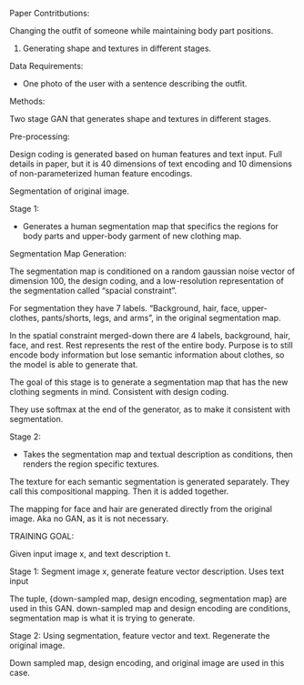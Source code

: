 Paper Contritbutions:

Changing the outfit of someone while maintaining body part positions.

1. Generating shape and textures in different stages.

Data Requirements:

- One photo of the user with a sentence describing the outfit.

Methods:

Two stage GAN that generates shape and textures in different stages.

Pre-processing:

Design coding is generated based on human features and text input. Full details in paper, but it is 40 dimensions of text encoding and 10 dimensions of non-parameterized human feature encodings.

Segmentation of original image.

Stage 1:

- Generates a human segmentation map that specifics the regions for body parts and upper-body garment of new clothing map.

Segmentation Map Generation:

The segmentation map is conditioned on a random gaussian noise vector of dimension 100, the design coding, and a low-resolution representation of the segmentation called “spacial constraint”.

For segmentation they have 7 labels. “Background, hair, face, upper-clothes, pants/shorts, legs, and arms”, in the original segmentation map.

In the spatial constraint merged-down there are 4 labels, background, hair, face, and rest. Rest represents the rest of the entire body. Purpose is to still encode body information but lose semantic information about clothes, so the model is able to generate that.

The goal of this stage is to generate a segmentation map that has the new clothing segments in mind. Consistent with design coding.

They use softmax at the end of the generator, as to make it consistent with segmentation.

Stage 2:

- Takes the segmentation map and textual description as conditions, then renders the region specific textures.

The texture for each semantic segmentation is generated separately. They call this compositional mapping. Then it is added together.

The mapping for face and hair are generated directly from the original image. Aka no GAN, as it is not necessary.

TRAINING GOAL:

Given input image x, and text description t.

Stage 1: Segment image x, generate feature vector description. Uses text input

The tuple, {down-sampled map, design encoding, segmentation map} are used in this GAN. down-sampled map and design encoding are conditions, segmentation map is what it is trying to generate.

Stage 2: Using segmentation, feature vector and text. Regenerate the original image.

Down sampled map, design encoding, and original image are used in this case.